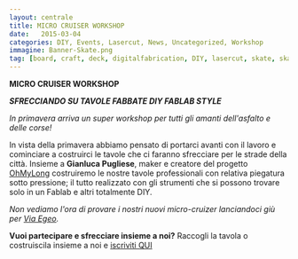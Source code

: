 ```yaml
---
layout: centrale
title: MICRO CRUISER WORKSHOP
date:   2015-03-04
categories: DIY, Events, Lasercut, News, Uncategorized, Workshop
immagine: Banner-Skate.png
tag: [board, craft, deck, digitalfabrication, DIY, lasercut, skate, skateboarding, wheels, wood]
---
```

**MICRO CRUISER WORKSHOP**

***SFRECCIANDO SU TAVOLE FABBATE DIY FABLAB STYLE***

*In primavera arriva un super workshop per tutti gli amanti dell'asfalto e delle corse!*

In vista della primavera abbiamo pensato di portarci avanti con il lavoro e cominciare a costruirci le tavole che ci faranno sfrecciare per le strade della città. Insieme a **Gianluca Pugliese**, maker e creatore del progetto [OhMyLong](http://ohmylong.tk/) costruiremo le nostre tavole professionali con relativa piegatura sotto pressione; il tutto realizzato con gli strumenti che si possono trovare solo in un Fablab e altri totalmente DIY.

*Non vediamo l'ora di provare i nostri nuovi micro-cruizer lanciandoci giù per [Via Egeo](https://www.google.it/maps/place/Via+Egeo,+Torino/@45.049983,7.667581,3a,75y,70.55h,90t/data=!3m4!1e1!3m2!1sheSoo0dOzjxf9Qkz7vkkvA!2e0!4m2!3m1!1s0x47886d370bc2ce4f:0x4fe969e35e250a3f!6m1!1e1).*

**Vuoi partecipare e sfrecciare insieme a noi?**
Raccogli la tavola o costruiscila insieme a noi e [iscriviti QUI](https://docs.google.com/forms/d/18IkFzXTOyeMUjHY6vsyY_4vT8bHKShTp8m5fxyg0JEg/viewform)
